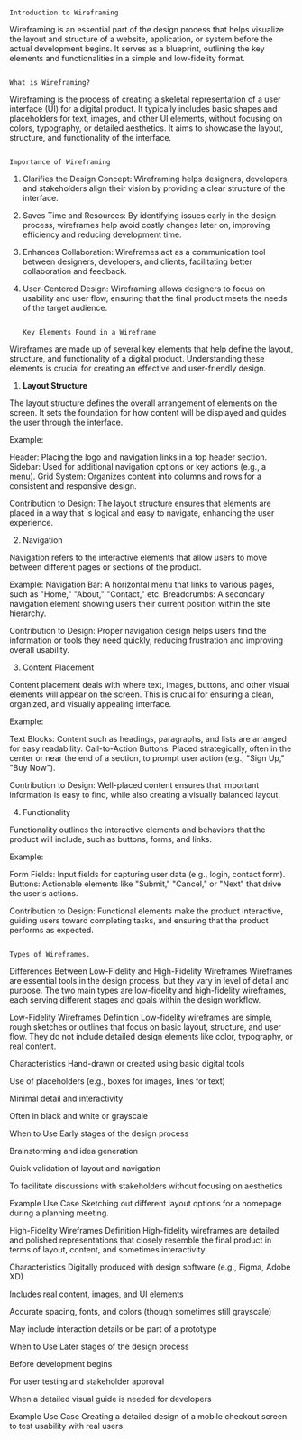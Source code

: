                                                                        Introduction to Wireframing

Wireframing is an essential part of the design process that helps visualize the layout and structure of a website, application, or system before the actual development begins. It serves as a blueprint, outlining the key elements and functionalities in a simple and low-fidelity format.

                                                                          What is Wireframing?

Wireframing is the process of creating a skeletal representation of a user interface (UI) for a digital product. It typically includes basic shapes and placeholders for text, images, and other UI elements, without focusing on colors, typography, or detailed aesthetics. It aims to showcase the layout, structure, and functionality of the interface.

                                                                           Importance of Wireframing

1. Clarifies the Design Concept: Wireframing helps designers, developers, and stakeholders align their vision by providing a clear structure of the interface.

2. Saves Time and Resources: By identifying issues early in the design process, wireframes help avoid costly changes later on, improving efficiency and reducing development time.

3. Enhances Collaboration: Wireframes act as a communication tool between designers, developers, and clients, facilitating better collaboration and feedback.

4. User-Centered Design: Wireframing allows designers to focus on usability and user flow, ensuring that the final product meets the needs of the target audience.


                                                                           Key Elements Found in a Wireframe

Wireframes are made up of several key elements that help define the layout, structure, and functionality of a digital product. Understanding these elements is crucial for creating an effective and user-friendly design.

1. **Layout Structure**

The layout structure defines the overall arrangement of elements on the screen. It sets the foundation for how content will be displayed and guides the user through the interface.

Example:

Header: Placing the logo and navigation links in a top header section.
Sidebar: Used for additional navigation options or key actions (e.g., a menu).
Grid System: Organizes content into columns and rows for a consistent and responsive design.

Contribution to Design: The layout structure ensures that elements are placed in a way that is logical and easy to navigate, enhancing the user experience.

 2. Navigation

Navigation refers to the interactive elements that allow users to move between different pages or sections of the product.

Example:
Navigation Bar: A horizontal menu that links to various pages, such as "Home," "About," "Contact," etc.
Breadcrumbs: A secondary navigation element showing users their current position within the site hierarchy.

Contribution to Design: Proper navigation design helps users find the information or tools they need quickly, reducing frustration and improving overall usability.

 3. Content Placement

Content placement deals with where text, images, buttons, and other visual elements will appear on the screen. This is crucial for ensuring a clean, organized, and visually appealing interface.

Example:

Text Blocks: Content such as headings, paragraphs, and lists are arranged for easy readability.
Call-to-Action Buttons: Placed strategically, often in the center or near the end of a section, to prompt user action (e.g., "Sign Up," "Buy Now").

Contribution to Design: Well-placed content ensures that important information is easy to find, while also creating a visually balanced layout.

 4. Functionality

Functionality outlines the interactive elements and behaviors that the product will include, such as buttons, forms, and links.

 Example:

Form Fields: Input fields for capturing user data (e.g., login, contact form).
Buttons: Actionable elements like "Submit," "Cancel," or "Next" that drive the user's actions.

Contribution to Design: Functional elements make the product interactive, guiding users toward completing tasks, and ensuring that the product performs as expected.



                                                                            Types of Wireframes.

Differences Between Low-Fidelity and High-Fidelity Wireframes
Wireframes are essential tools in the design process, but they vary in level of detail and purpose. The two main types are low-fidelity and high-fidelity wireframes, each serving different stages and goals within the design workflow.

Low-Fidelity Wireframes
Definition
Low-fidelity wireframes are simple, rough sketches or outlines that focus on basic layout, structure, and user flow. They do not include detailed design elements like color, typography, or real content.

Characteristics
Hand-drawn or created using basic digital tools

Use of placeholders (e.g., boxes for images, lines for text)

Minimal detail and interactivity

Often in black and white or grayscale

When to Use
Early stages of the design process

Brainstorming and idea generation

Quick validation of layout and navigation

To facilitate discussions with stakeholders without focusing on aesthetics

Example Use Case
Sketching out different layout options for a homepage during a planning meeting.

High-Fidelity Wireframes
Definition
High-fidelity wireframes are detailed and polished representations that closely resemble the final product in terms of layout, content, and sometimes interactivity.

Characteristics
Digitally produced with design software (e.g., Figma, Adobe XD)

Includes real content, images, and UI elements

Accurate spacing, fonts, and colors (though sometimes still grayscale)

May include interaction details or be part of a prototype

When to Use
Later stages of the design process

Before development begins

For user testing and stakeholder approval

When a detailed visual guide is needed for developers

Example Use Case
Creating a detailed design of a mobile checkout screen to test usability with real users.
                
